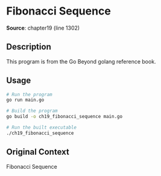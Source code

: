 # Fibonacci Sequence

**Source**: chapter19 (line 1302)

## Description

This program is from the Go Beyond golang reference book.

## Usage

```bash
# Run the program
go run main.go

# Build the program
go build -o ch19_fibonacci_sequence main.go

# Run the built executable
./ch19_fibonacci_sequence
```

## Original Context

Fibonacci Sequence
